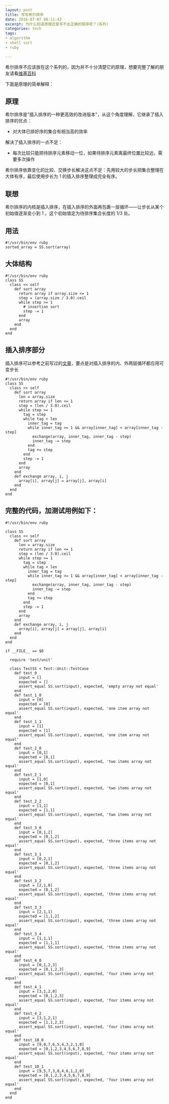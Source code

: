 ```yaml
---
layout: post
title: 写写希尔排序
date: 2016-07-07 08:11:43
excerpt: 为什么知道原理还是写不出正确的程序呢？(系列)
categories: tech
tags:
- algorithm
- shell sort
- ruby

---
```


希尔排序不应该放在这个系列的，因为并不十分清楚它的原理，想要完整了解的朋友请看[维基百科](https://zh.wikipedia.org/wiki/%E5%B8%8C%E5%B0%94%E6%8E%92%E5%BA%8F)

下面是原理的简单解释：

## 原理

希尔排序是"插入排序的一种更高效的改进版本"，从这个角度理解，它继承了插入排序的优点：

- 对大体已排好序的集合有相当高的效率

解决了插入排序的一点不足：

- 每次比较只能把待排序元素移动一位，如果待排序元素离最终位置比较远，需要多次操作

希尔排序依靠变化的比较、交换步长解决这点不足：先用较大的步长把集合整理在大体有序，最后使用步长为 1 的插入排序整理成完全有序。

## 联想

希尔排序的内核是插入排序，在插入排序的外面再包裹一层循环——让步长从某个初始值逐渐变小到 1 。这个初始值定为待排序集合长度的 1/3 处。


## 用法

    #!/usr/bin/env ruby
    sorted_array = SS.sort(array)

## 大体结构

    #!/usr/bin/env ruby
    class SS
      class << self
        def sort array
          return array if array.size <= 1
          step = (array.size / 3.0).ceil
          while step >= 1
            # insertion sort  
            step -= 1
          end
          array
        end
      end
    end

## 插入排序部分

插入排序可以参考之前写过的[文章](/2016/07/05/insertion-sort/)，要点是对插入排序的内、外两层循环都应用可变步长

    #!/usr/bin/env ruby
    class SS
      class << self
        def sort array
          len = array.size
          return array if len <= 1
          step = (len / 3.0).ceil
          while step >= 1
            tag = step
            while tag < len
              inner_tag = tag
              while inner_tag >= 1 && array[inner_tag] < array[inner_tag - step]
                exchange(array, inner_tag, inner_tag - step)
                inner_tag -= step
              end
              tag += step
            end
            step -= 1
          end
          array
        end
        def exchange array, i, j
          array[i], array[j] = array[j], array[i]
        end
      end
    end

## 完整的代码，加测试用例如下：

    #!/usr/bin/env ruby

    class SS
      class << self
        def sort array
          len = array.size
          return array if len <= 1
          step = (len / 3.0).ceil
          while step >= 1
            tag = step
            while tag < len
              inner_tag = tag
              while inner_tag >= 1 && array[inner_tag] < array[inner_tag - step]
                exchange(array, inner_tag, inner_tag - step)
                inner_tag -= step
              end
              tag += step
            end
            step -= 1
          end
          array
        end
        def exchange array, i, j
          array[i], array[j] = array[j], array[i]
        end
      end
    end

    if __FILE__ == $0

      require 'test/unit'

      class TestSS < Test::Unit::TestCase
        def test_0
          input = []
          expected = []
          assert_equal SS.sort(input), expected, 'empty array not equal'
        end
        def test_1_0
          input = [0]
          expected = [0]
          assert_equal SS.sort(input), expected, 'one item array not equal'    
        end
        def test_1_1
          input = [1]
          expected = [1]
          assert_equal SS.sort(input), expected, 'one item array not equal'    
        end
        def test_2_0
          input = [0,1]
          expected = [0,1]
          assert_equal SS.sort(input), expected, 'two items array not equal'    
        end
        def test_2_1
          input = [1,0]
          expected = [0,1]
          assert_equal SS.sort(input), expected, 'two items array not equal'    
        end
        def test_2_2
          input = [1,1]
          expected = [1,1]
          assert_equal SS.sort(input), expected, 'two items array not equal'    
        end
        def test_3_0
          input = [0,1,2]
          expected = [0,1,2]
          assert_equal SS.sort(input), expected, 'three items array not equal'    
        end
        def test_3_1
          input = [0,2,1]
          expected = [0,1,2]
          assert_equal SS.sort(input), expected, 'three items array not equal'    
        end
        def test_3_2
          input = [2,1,0]
          expected = [0,1,2]
          assert_equal SS.sort(input), expected, 'three items array not equal'    
        end
        def test_3_3
          input = [2,1,1]
          expected = [1,1,2]
          assert_equal SS.sort(input), expected, 'three items array not equal'    
        end
        def test_3_4
          input = [1,1,1]
          expected = [1,1,1]
          assert_equal SS.sort(input), expected, 'three items array not equal'    
        end
        def test_4_0
          input = [0,1,2,3]
          expected = [0,1,2,3]
          assert_equal SS.sort(input), expected, 'four items array not equal'    
        end
        def test_4_1
          input = [3,1,2,0]
          expected = [0,1,2,3]
          assert_equal SS.sort(input), expected, 'four items array not equal'    
        end
        def test_4_2
          input = [3,1,2,1]
          expected = [1,1,2,3]
          assert_equal SS.sort(input), expected, 'four items array not equal'    
        end
        def test_10_0
          input = [9,8,7,6,5,4,3,2,1,0]
          expected = [0,1,2,3,4,5,6,7,8,9]
          assert_equal SS.sort(input), expected, 'four items array not equal'    
        end
        def test_10_1
          input = [9,5,7,3,8,4,6,1,2,0]
          expected = [0,1,2,3,4,5,6,7,8,9]
          assert_equal SS.sort(input), expected, 'four items array not equal'    
        end
      end
    end